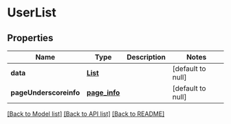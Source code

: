 # UserList
## Properties

Name | Type | Description | Notes
------------ | ------------- | ------------- | -------------
**data** | [**List**](user.md) |  | [default to null]
**pageUnderscoreinfo** | [**page_info**](page_info.md) |  | [default to null]

[[Back to Model list]](../README.md#documentation-for-models) [[Back to API list]](../README.md#documentation-for-api-endpoints) [[Back to README]](../README.md)

